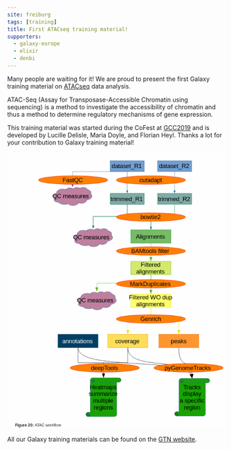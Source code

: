 ```yaml
---
site: freiburg
tags: [training]
title: First ATACseq training material!
supporters:
  - galaxy-europe
  - elixir
  - denbi
---
```


Many people are waiting for it! We are proud to present the first Galaxy training material on [ATACseq](https://training.galaxyproject.org/training-material/topics/epigenetics/tutorials/atac-seq/tutorial.html) data analysis. 

ATAC-Seq (Assay for Transposase-Accessible Chromatin using sequencing) is a method to investigate the accessibility of chromatin and thus a method to determine regulatory mechanisms of gene expression.

This training material was started during the CoFest at [GCC2019](https://galaxyproject.org/events/gcc2019) and is developed by Lucille Delisle, Maria Doyle, and Florian Heyl. Thanks a lot for your contribution to Galaxy training material!

![ATACseq Workflow](/assets/media/ATACseq_WF.png)

All our Galaxy training materials can be found on the [GTN website](https://training.galaxyproject.org).
